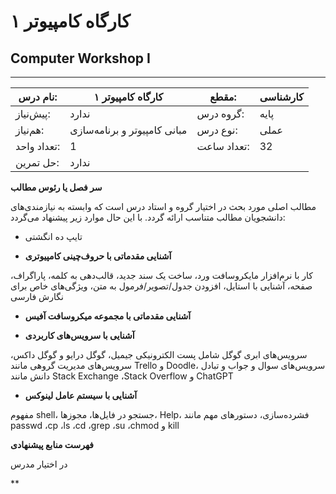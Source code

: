 # کارگاه کامپیوتر ۱
## Computer Workshop I
_______________________________________________________________________________
| نام درس:    | کارگاه کامپیوتر ۱            | مقطع:       | کارشناسی |
| ----------- | ---------------------------- | ----------- | -------- |
| پیش‌نیاز:   | ندارد                        | گروه درس:   | پایه     |
| هم‌نیاز:    | مبانی کامپیوتر و برنامه‌سازی | نوع درس:    | عملی     |
| تعداد واحد: | 1                            | تعداد ساعت: | 32       |
| حل تمرین:   |  ندارد                       |             |          |

**سر فصل یا رئوس مطالب**

مطالب اصلی مورد بحث در اختیار گروه و استاد درس است که وابسته به نیازمندی‌های دانشجویان مطالب متناسب ارائه گردد. با این حال موارد زیر پیشنهاد می‌گردد:

- تایپ ده انگشتی

- **آشنایی مقدماتی با حروف‌چینی کامپیوتری**

کار با نرم‌افزار مایکروسافت ورد، ساخت یک سند جدید، قالب‌دهی به کلمه، پاراگراف، صفحه، آشنایی با استایل، افزودن جدول/تصویر/فرمول به متن، ویژگی‌های خاص برای نگارش فارسی

- **آشنایی مقدماتی با مجموعه میکروسافت آفیس**

- **آشنایی با سرویس‌های کاربردی**

سرویس‌های ابری گوگل شامل پست الکترونیکی جیمیل، گوگل درایو و گوگل داکس، سرویس‌های مدیریت گروهی مانند Trello و Doodle، سرویس‌های سوال و جواب و تبادل دانش مانند Stack Exchange ،Stack Overflow و ChatGPT

- **آشنایی با سیستم عامل لینوکس**

مفهوم shell، جستجو در فایل‌ها، مجوزها، Help، فشرده‌سازی، دستورهای مهم مانند passwd ،cp ،ls ،cd ،grep ،su ،chmod و kill

**فهرست منابع پیشنهادی**

در اختیار مدرس

**
